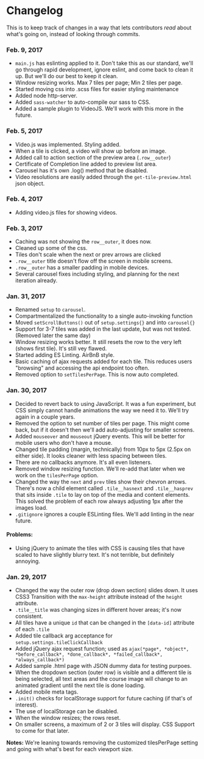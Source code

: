 # Changelog
This is to keep track of changes in a way that lets contributors *read* about what's going on, instead of looking through commits. 

### Feb. 9, 2017
- `main.js` has eslinting applied to it. Don't take this as our standard, we'll go through rapid development, ignore eslint, and come back to clean it up. But we'll do our best to keep it clean. 
- Window resizing works. Max 7 tiles per page; Min 2 tiles per page. 
- Started moving css into .scss files for easier styling maintenance
- Added node http-server.
- Added `sass-watcher` to auto-compile our sass to CSS.
- Added a sample plugin to VideoJS. We'll work with this more in the future.

### Feb. 5, 2017
- Video.js was implemented. Styling added.
- When a tile is clicked, a video will show up before an image.
- Added call to action section of the preview area (`.row__outer`)
- Certificate of Completion line added to preview list area.
- Carousel has it's own .log() method that be disabled. 
- Video resolutions are easily added through the `get-tile-preview.html` json object.

### Feb. 4, 2017
- Adding video.js files for showing videos. 

### Feb. 3, 2017
- Caching was not showing the `row__outer`, it does now. 
- Cleaned up some of the css. 
- Tiles don't scale when the next or prev arrows are clicked 
- `.row__outer` title doesn't flow off the screen in mobile screens. 
- `.row__outer` has a smaller padding in mobile devices.
- Several carousel fixes including styling, and planning for the next iteration already. 

### Jan. 31, 2017
- Renamed `setup` to `carousel`. 
- Compartmentalized the functionality to a single auto-invoking function
- Moved `setScrollButtons()` out of `setup.settings{}` and into `carousel{}`
- Support for 3-7 tiles was added in the last update, but was not tested. (Removed later the same day)
- Window resizing works better. It still resets the row to the very left (shows first tile). It's still vey flawed.
- Started adding ES Linting. AirBnB style.
- Basic caching of ajax requests added for each tile. This reduces users "browsing" and accessing the api endpoint too often.
- Removed option to `setTilesPerPage`. This is now auto completed.

### Jan. 30, 2017
- Decided to revert back to using JavaScript. It was a fun experiment, but CSS simply cannot handle animations the way we need it to. We'll try again in a couple years. 
- Removed the option to set number of tiles per page. This might come back, but if it doesn't then we'll add auto-adjusting for smaller screens.
- Added `mouseover` and `mouseout` jQuery events. This will be better for mobile users who don't have a mouse.
- Changed tile padding (margin, technically) from 10px to 5px (2.5px on either side). It looks cleaner with less spacing between tiles.
- There are no callbacks anymore. It's all even listeners. 
- Removed window resizing function. We'll re-add that later when we work on the `tilesPerPage` option. 
- Changed the way the `next` and `prev` tiles show their chevron arrows. There's now a child element called `.tile__hasnext` and `.tile__hasprev` that sits inside `.tile` to lay on top of the media and content elements. This solved the problem of each row always adjusting 1px after the images load.
- `.gitignore` ignores a couple ESLinting files. We'll add linting in the near future.

#### Problems:
- Using jQuery to animate the tiles with CSS is causing tiles that have scaled to have slightly blurry text. It's not terrible, but definitely annoying. 

### Jan. 29, 2017
- Changed the way the outer row (drop down section) slides down. It uses CSS3 Transition with the `max-height` attribute instead of the `height` attribute. 
- `.tile__title` was changing sizes in different hover areas; it's now consistent. 
- All tiles have a unique `id` that can be changed in the `[data-id]` attribute of each `.tile`
- Added tile callback arg acceptance for `setup.settings.tileClickCallback` 
- Added jQuery ajax request function; used as `ajax(*page*, *object*, *before_callback*, *done_callback*, *failed_callback*, *always_callback*)`
- Added sample .html page with JSON dummy data for testing purpoes. 
- When the dropdown section (outer row) is visible and a different tile is being selected, all text areas and the course image will change to an animated gradient until the next tile is done loading.
- Added mobile meta tags. 
- `.init()` checks for localStorage support for future caching (if that's of interest).
- The use of localStorage can be disabled.
- When the window resizes; the rows reset.
- On smaller screens, a maximum of 2 or 3 tiles will display. CSS Support to come for that later.

__Notes:__ We're leaning towards removing the customized tilesPerPage setting and going with what's best for each viewport size.
